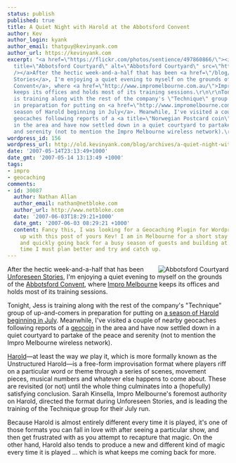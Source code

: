 ```yaml
---
status: publish
published: true
title: A Quiet Night with Harold at the Abbotsford Convent
author: Kev
author_login: kyank
author_email: thatguy@kevinyank.com
author_url: https://kevinyank.com
excerpt: "<a href=\"https://flickr.com/photos/sentience/497860866/\"><img align=\"right\"
  title=\"Abbotsford Courtyard\" alt=\"Abbotsford Courtyard\" src=\"https://farm1.static.flickr.com/226/497860866_6644972b03_m.jpg\"
  /></a>After the hectic week-and-a-half that has been <a href=\"/blog/archives/impro-a-go-go\">Unforeseen
  Stories</a>, I'm enjoying a quiet evening to myself on the grounds of the <a href=\"http://www.abbotsfordconvent.com.au/\">Abbotsford
  Convent</a>, where <a href=\"http://www.impromelbourne.com.au/\">Impro Melbourne</a>
  keeps its offices and holds most of its training sessions.\r\n\r\nTonight, Jess
  is training along with the rest of the company's \"Technique\" group of up-and-comers
  in preparation for putting on <a href=\"http://www.impromelbourne.com.au/shows/cave2007\">a
  season of Harold beginning in July</a>. Meanwhile, I've visited a couple of nearby
  geocaches following reports of a <a title=\"Norwegian Postcard coin\" href=\"http://www.geocaching.com/track/details.aspx?tracker=TB1B40C\">geocoin</a>
  in the area and have now settled down in a quiet courtyard to partake of the peace
  and serenity (not to mention the Impro Melbourne wireless network).\r\n\r\n"
wordpress_id: 156
wordpress_url: http://old.kevinyank.com/blog/archives/a-quiet-night-with-harold-at-the-abbotsford-convent
date: '2007-05-14T23:13:49+1000'
date_gmt: '2007-05-14 13:13:49 +1000'
tags:
- impro
- geocaching
comments:
- id: 30087
  author: Nathan Allan
  author_email: nathan@netbloke.com
  author_url: http://www.netbloke.com
  date: '2007-06-03T18:29:21+1000'
  date_gmt: '2007-06-03 08:29:21 +1000'
  content: Fancy this, I was looking for a Geocaching Plugin for Wordpress and came
    up with this post of yours Kev! I am in Melbourne for a short stay with family
    and quickly going back for a busy season of guests and building at the Inn. Next
    time I must plan better and try and catch up.
---
```

<p><a href="https://flickr.com/photos/sentience/497860866/"><img align="right" title="Abbotsford Courtyard" alt="Abbotsford Courtyard" src="https://farm1.static.flickr.com/226/497860866_6644972b03_m.jpg" /></a>After the hectic week-and-a-half that has been <a href="/blog/archives/impro-a-go-go">Unforeseen Stories</a>, I'm enjoying a quiet evening to myself on the grounds of the <a href="http://www.abbotsfordconvent.com.au/">Abbotsford Convent</a>, where <a href="http://www.impromelbourne.com.au/">Impro Melbourne</a> keeps its offices and holds most of its training sessions.</p>
<p>Tonight, Jess is training along with the rest of the company's "Technique" group of up-and-comers in preparation for putting on <a href="http://www.impromelbourne.com.au/shows/cave2007">a season of Harold beginning in July</a>. Meanwhile, I've visited a couple of nearby geocaches following reports of a <a title="Norwegian Postcard coin" href="http://www.geocaching.com/track/details.aspx?tracker=TB1B40C">geocoin</a> in the area and have now settled down in a quiet courtyard to partake of the peace and serenity (not to mention the Impro Melbourne wireless network).</p>
<p><a id="more"></a><a id="more-156"></a><a href="http://en.wikipedia.org/wiki/Harold_(improvisation)">Harold</a>—at least the way <em>we</em> play it, which is more formally known as the Unstructured Harold—is a free-form improvisation format where players riff on a particular word or theme through a series of scenes, movement pieces, musical numbers and whatever else happens to come about. These are revisited (or not) until the whole thing culminates into a (hopefully) satisfying conclusion. Sarah Kinsella, Impro Melbourne's foremost authority on Harold, directed the format during Unforeseen Stories, and is leading the training of the Technique group for their July run.</p>
<p>Because Harold is almost entirely different every time it is played, it's one of those formats you can fall in love with after seeing a particular show, and then get frustrated with as you attempt to recapture that magic. On the other hand, Harold also tends to produce a new and different kind of magic every time it is played ... which is what keeps me coming back for more.</p>
